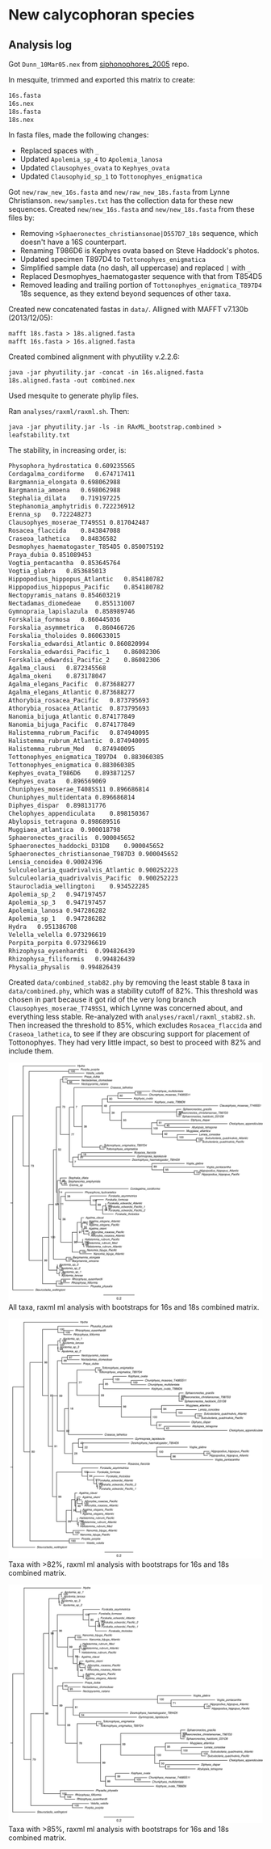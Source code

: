 # New calycophoran species

## Analysis log

Got `Dunn_10Mar05.nex` from [siphonophores_2005](https://bitbucket.org/caseywdunn/siphonophores_2005/src/df0b416a8cd136e77d5a2195b0065d73ef04656b/Dunn_10Mar05.nex) repo.

In mesquite, trimmed and exported this matrix to create:

    16s.fasta
    16s.nex
    18s.fasta
    18s.nex

In fasta files, made the following changes:

- Replaced spaces with `_`
- Updated `Apolemia_sp_4` to `Apolemia_lanosa`
- Updated `Clausophyes_ovata` to `Kephyes_ovata`
- Updated `Clausophyid_sp_1` to `Tottonophyes_enigmatica`


Got `new/raw_new_16s.fasta` and `new/raw_new_18s.fasta` from Lynne Christianson. `new/samples.txt` has the collection data for these new sequences. Created `new/new_16s.fasta` and `new/new_18s.fasta` from these files by:

- Removing `>Sphaeronectes_christiansonae|D557D7_18s` sequence, which doesn't have a 16S counterpart.
- Renaming T986D6 is Kephyes ovata based on Steve Haddock's photos.
- Updated specimen T897D4 to `Tottonophyes_enigmatica`
- Simplified sample data (no dash, all uppercase) and replaced `|` with `_`
- Replaced Desmophyes_haematogaster sequence with that from T854D5
- Removed leading and trailing portion of `Tottonophyes_enigmatica_T897D4` 18s sequence, as they extend beyond sequences of other taxa.

Created new concatenated fastas in `data/`. Alligned with MAFFT v7.130b (2013/12/05):

    mafft 18s.fasta > 18s.aligned.fasta
    mafft 16s.fasta > 16s.aligned.fasta 

Created combined alignment with phyutility v.2.2.6:

    java -jar phyutility.jar -concat -in 16s.aligned.fasta 18s.aligned.fasta -out combined.nex

Used mesquite to generate phylip files.

Ran `analyses/raxml/raxml.sh`. Then:

    java -jar phyutility.jar -ls -in RAxML_bootstrap.combined > leafstability.txt

The stability, in increasing order, is:

    Physophora_hydrostatica	0.609235565
    Cordagalma_cordiforme	0.674717411
    Bargmannia_elongata	0.698062988
    Bargmannia_amoena	0.698062988
    Stephalia_dilata	0.719197225
    Stephanomia_amphytridis	0.722236912
    Erenna_sp	0.722248273
    Clausophyes_moserae_T749SS1	0.817042487
    Rosacea_flaccida	0.843847088
    Craseoa_lathetica	0.84836582
    Desmophyes_haematogaster_T854D5	0.850075192
    Praya_dubia	0.851089453
    Vogtia_pentacantha	0.853645764
    Vogtia_glabra	0.853685013
    Hippopodius_hippopus_Atlantic	0.854180782
    Hippopodius_hippopus_Pacific	0.854180782
    Nectopyramis_natans	0.854603219
    Nectadamas_diomedeae	0.855131007
    Gymnopraia_lapislazula	0.858989746
    Forskalia_formosa	0.860445036
    Forskalia_asymmetrica	0.860466726
    Forskalia_tholoides	0.860633015
    Forskalia_edwardsi_Atlantic	0.860820994
    Forskalia_edwardsi_Pacific_1	0.86082306
    Forskalia_edwardsi_Pacific_2	0.86082306
    Agalma_clausi	0.872345568
    Agalma_okeni	0.873178047
    Agalma_elegans_Pacific	0.873688277
    Agalma_elegans_Atlantic	0.873688277
    Athorybia_rosacea_Pacific	0.873795693
    Athorybia_rosacea_Atlantic	0.873795693
    Nanomia_bijuga_Atlantic	0.874177849
    Nanomia_bijuga_Pacific	0.874177849
    Halistemma_rubrum_Pacific	0.874940095
    Halistemma_rubrum_Atlantic	0.874940095
    Halistemma_rubrum_Med	0.874940095
    Tottonophyes_enigmatica_T897D4	0.883060385
    Tottonophyes_enigmatica	0.883060385
    Kephyes_ovata_T986D6	0.893871257
    Kephyes_ovata	0.896569069
    Chuniphyes_moserae_T408SS11	0.896686814
    Chuniphyes_multidentata	0.896686814
    Diphyes_dispar	0.898131776
    Chelophyes_appendiculata	0.898150367
    Abylopsis_tetragona	0.898689516
    Muggiaea_atlantica	0.900018798
    Sphaeronectes_gracilis	0.900045652
    Sphaeronectes_haddocki_D31D8	0.900045652
    Sphaeronectes_christiansonae_T987D3	0.900045652
    Lensia_conoidea	0.90024396
    Sulculeolaria_quadrivalvis_Atlantic	0.900252223
    Sulculeolaria_quadrivalvis_Pacific	0.900252223
    Staurocladia_wellingtoni	0.934522285
    Apolemia_sp_2	0.947197457
    Apolemia_sp_3	0.947197457
    Apolemia_lanosa	0.947286282
    Apolemia_sp_1	0.947286282
    Hydra	0.951386708
    Velella_velella	0.973296619
    Porpita_porpita	0.973296619
    Rhizophysa_eysenhardti	0.994826439
    Rhizophysa_filiformis	0.994826439
    Physalia_physalis	0.994826439


Created `data/combined_stab82.phy` by removing the least stable 8 taxa in `data/combined.phy`, which was a stability cutoff of 82%. This threshold was chosen in part because it got rid of the very long branch `Clausophyes_moserae_T749SS1`, which Lynne was concerned about, and everything less stable. Re-analyzed with `analyses/raxml/raxml_stab82.sh`. Then increased the threshold to 85%, which excludes `Rosacea_flaccida` and `Craseoa_lathetica`, to see if they are obscuring support for placement of Tottonophyes. They had very little impact, so best to proceed with 82% and include them.

![Combined - All taxa](./analyses/raxml/combined.png?raw=true)
All taxa, raxml ml analysis with bootstraps for 16s and 18s combined matrix.


![Combined - 82% leaf stability](./analyses/raxml/combined_82.png?raw=true)
Taxa with >82%, raxml ml analysis with bootstraps for 16s and 18s combined matrix.

![Combined - 85% leaf stability](./analyses/raxml/combined_85.png?raw=true)
Taxa with >85%, raxml ml analysis with bootstraps for 16s and 18s combined matrix.
